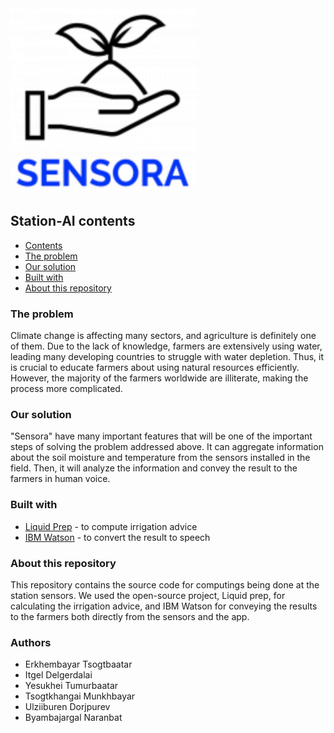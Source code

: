 
<img src="icon.png" />

## Station-AI contents

- [Contents](#contents)
- [The problem](#the-problem)
- [Our solution](#our-solution)
- [Built with](#built-with)
- [About this repository](#about-this-repository)

### The problem

Climate change is affecting many sectors, and agriculture is definitely one of them. Due to the lack of knowledge, farmers are extensively using water, leading many developing countries to struggle with water depletion. Thus, it is crucial to educate farmers about using natural resources efficiently. However, the majority of the farmers worldwide are illiterate, making the process more complicated.


### Our solution

"Sensora" have many important features that will be one of the important steps of solving the problem addressed above. It can aggregate information about the soil moisture and temperature from the sensors installed in the field. Then, it will analyze the information and convey the result to the farmers in human voice. 


### Built with

- [Liquid Prep](https://developer.ibm.com/technologies/iot/projects/liquid-prep/) - to compute irrigation advice
- [IBM Watson](https://www.ibm.com/watson) - to convert the result to speech

### About this repository

This repository contains the source code for computings being done at the station sensors. We used the open-source project, Liquid prep, for calculating the irrigation advice, and IBM Watson for conveying the results to the farmers both directly from the sensors and the app. 

### Authors


- Erkhembayar Tsogtbaatar
- Itgel Delgerdalai
- Yesukhei Tumurbaatar
- Tsogtkhangai Munkhbayar
- Ulziiburen Dorjpurev
- Byambajargal Naranbat
